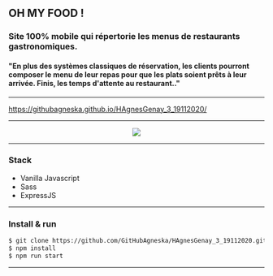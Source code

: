 ## OH MY FOOD !
### Site 100% mobile qui répertorie les menus de restaurants gastronomiques.
#### "En plus des systèmes classiques de réservation, les clients pourront composer le menu de leur repas pour que les plats soient prêts à leur arrivée. Finis, les temps d'attente au restaurant.."
---

https://githubagneska.github.io/HAgnesGenay_3_19112020/

---


<p align="center">
    <img src="./client/src/public/assets/screens/Menu - La note enchantée.png">
</p>

---
### Stack
- Vanilla Javascript
- Sass
- ExpressJS

---
### Install & run
```bash
$ git clone https://github.com/GitHubAgneska/HAgnesGenay_3_19112020.git
$ npm install
$ npm run start
```

---

